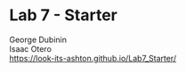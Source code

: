 # Lab 7 - Starter
George Dubinin<br>
Isaac Otero
<br>
https://look-its-ashton.github.io/Lab7_Starter/
